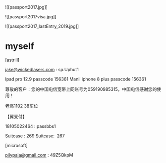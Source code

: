 ![[passport2017.jpg]]

![[passport2017visa.jpg]]

![[passport2017_lastEntry_2019.jpg]]


# myself

[astrill]

[jake@wickedlasers.com](mailto:jake@wickedlasers.com) : sp.Uphut1

Ipad pro 12.9 passcode 156361
Manli iphone 8 plus passcode 156361

尊敬的客户：您的中国电信宽带上网账号为059190985315，中国电信感谢您的使用！

老高1102 38车位

【翼支付】

18105022464 : passbbs1

Suitcase : 269
Suitcase:  267

[microsoft]

[pilypala@gmail.com](mailto:pilypala@gmail.com) : 49Z5QkpM